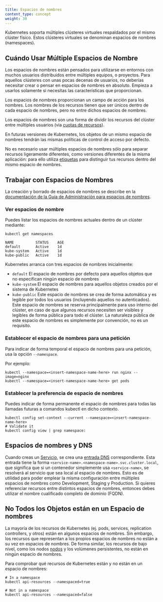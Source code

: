 ```yaml
---
title: Espacios de nombres
content_type: concept
weight: 30
---
```


<!-- overview -->

Kubernetes soporta múltiples clústeres virtuales respaldados por el mismo clúster físico.
Estos clústeres virtuales se denominan espacios de nombres (namespaces).




<!-- body -->

## Cuándo Usar Múltiple Espacios de Nombre

Los espacios de nombres están pensados para utilizarse en entornos con muchos usuarios
distribuidos entre múltiples equipos, o proyectos. Para aquellos clústeres con
unas pocas decenas de usuarios, no deberías necesitar crear o pensar en espacios de
nombres en absoluto. Empieza a usarlos solamente si necesitas las características
que proporcionan.

Los espacios de nombres proporcionan un campo de acción para los nombres.  Los nombres de los recursos
tienen que ser únicos dentro de cada espacio de nombres, pero no entre dichos espacios de nombres.

Los espacios de nombres son una forma de dividir los recursos del clúster
entre múltiples usuarios (via [cuotas de recursos](/docs/concepts/policy/resource-quotas/)).

En futuras versiones de Kubernetes, los objetos de un mismo espacio de nombres
tendrán las mismas políticas de control de acceso por defecto.

No es necesario usar múltiples espacios de nombres sólo para separar recursos
ligeramente diferentes, como versiones diferentes de la misma aplicación: para ello
utiliza [etiquetas](/docs/user-guide/labels) para distinguir tus recursos dentro
del mismo espacio de nombres.

## Trabajar con Espacios de Nombres

La creación y borrado de espacios de nombres se describe en la [documentación de la Guía de Administración para espacios de nombres](/docs/admin/namespaces).

### Ver espacios de nombre

Puedes listar los espacios de nombres actuales dentro de un clúster mediante:

```shell
kubectl get namespaces
```
```
NAME          STATUS    AGE
default       Active    1d
kube-system   Active    1d
kube-public   Active    1d
```

Kubernetes arranca con tres espacios de nombres inicialmente:

   * `default` El espacio de nombres por defecto para aquellos objetos que no especifican ningún espacio de nombres
   * `kube-system` El espacio de nombres para aquellos objetos creados por el sistema de Kubernetes
   * `kube-public` Este espacio de nombres se crea de forma automática y es legible por todos los usuarios (incluyendo aquellos no autenticados).
   Este espacio de nombres se reserva principalmente para uso interno del clúster, en caso de que algunos recursos necesiten ser visibles y legibles de forma pública para todo el clúster.
   La naturaleza pública de este espacio de nombres es simplemente por convención, no es un requisito.

### Establecer el espacio de nombres para una petición

Para indicar de forma temporal el espacio de nombres para una petición, usa la opción `--namespace`.

Por ejemplo:

```shell
kubectl --namespace=<insert-namespace-name-here> run nginx --image=nginx
kubectl --namespace=<insert-namespace-name-here> get pods
```

### Establecer la preferencia de espacio de nombres

Puedes indicar de forma permanente el espacio de nombres para todas las llamadas futuras a comandos kubectl
en dicho contexto.

```shell
kubectl config set-context --current --namespace=<insert-namespace-name-here>
# Validate it
kubectl config view | grep namespace:
```

## Espacios de nombres y DNS

Cuando creas un [Servicio](/docs/user-guide/services), se crea una [entrada DNS](/docs/concepts/services-networking/dns-pod-service/) correspondiente.
Esta entrada tiene la forma `<service-name>.<namespace-name>.svc.cluster.local`, que significa
que si un contenedor simplemente usa `<service-name>`, se resolverá al servicio
que sea local al espacio de nombres. Esto es de utilidad para poder emplear la misma
configuración entre múltiples espacios de nombres como Development, Staging y Production.
Si quieres referenciar recursos entre distintos espacios de nombres, entonces
debes utilizar el nombre cualificado completo de dominio (FQDN).

## No Todos los Objetos están en un Espacio de nombres

La mayoría de los recursos de Kubernetes (ej. pods, services, replication controllers, y otros) están
en algunos espacios de nombres.  Sin embargo, los recursos que representan a los propios
 espacios de nombres no están a su vez en espacios de nombres.
De forma similar, los recursos de bajo nivel, como los nodos [nodos](/docs/admin/node) y
los volúmenes persistentes, no están en ningún espacio de nombres.

Para comprobar qué recursos de Kubernetes están y no están en un espacio de nombres:

```shell
# In a namespace
kubectl api-resources --namespaced=true

# Not in a namespace
kubectl api-resources --namespaced=false
```


